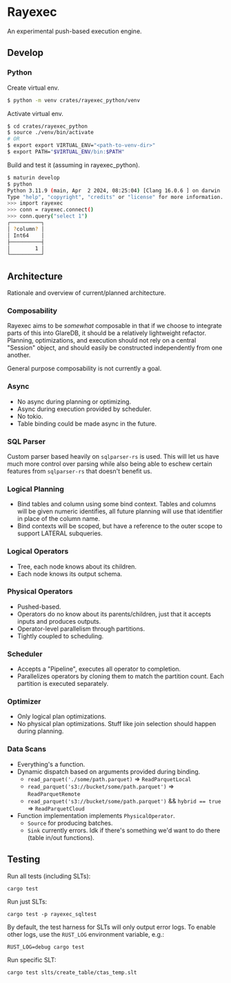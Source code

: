 # Rayexec

An experimental push-based execution engine.

## Develop

### Python

Create virtual env.

```sh
$ python -m venv crates/rayexec_python/venv
```

Activate virtual env.

```sh
$ cd crates/rayexec_python
$ source ./venv/bin/activate
# OR
$ export export VIRTUAL_ENV="<path-to-venv-dir>"
$ export PATH="$VIRTUAL_ENV/bin:$PATH"
```

Build and test it (assuming in rayexec_python).

```sh
$ maturin develop
$ python
Python 3.11.9 (main, Apr  2 2024, 08:25:04) [Clang 16.0.6 ] on darwin
Type "help", "copyright", "credits" or "license" for more information.
>>> import rayexec
>>> conn = rayexec.connect()
>>> conn.query("select 1")
┌──────────┐
│ ?column? │
│ Int64    │
├──────────┤
│        1 │
└──────────┘
```

## Architecture

Rationale and overview of current/planned architecture.

### Composability

Rayexec aims to be _somewhat_ composable in that if we choose to integrate parts
of this into GlareDB, it should be a relatively lightweight refactor. Planning,
optimizations, and execution should not rely on a central "Session" object, and
should easily be constructed independently from one another.

General purpose composability is not currently a goal.

### Async

- No async during planning or optimizing.
- Async during execution provided by scheduler.
- No tokio.
- Table binding could be made async in the future.

### SQL Parser

Custom parser based heavily on `sqlparser-rs` is used. This will let us have
much more control over parsing while also being able to eschew certain features
from `sqlparser-rs` that doesn't benefit us.

### Logical Planning

- Bind tables and column using some bind context. Tables and columns will be
  given numeric identifies, all future planning will use that identifier in
  place of the column name.
- Bind contexts will be scoped, but have a reference to the outer scope to
  support LATERAL subqueries.

### Logical Operators

- Tree, each node knows about its children.
- Each node knows its output schema.
  
### Physical Operators

- Pushed-based.
- Operators do no know about its parents/children, just that it accepts inputs
  and produces outputs.
- Operator-level parallelism through partitions.
- Tightly coupled to scheduling.

### Scheduler

- Accepts a "Pipeline", executes all operator to completion.
- Parallelizes operators by cloning them to match the partition count. Each
  partition is executed separately.

### Optimizer

- Only logical plan optimizations.
- No physical plan optimizations. Stuff like join selection should happen during
  planning.

### Data Scans

- Everything's a function.
- Dynamic dispatch based on arguments provided during binding.
  - `read_parquet('./some/path.parquet)` => `ReadParquetLocal`
  - `read_parquet('s3://bucket/some/path.parquet')` => `ReadParquetRemote`
  - `read_parquet('s3://bucket/some/path.parquet')` && `hybrid == true` =>
    `ReadParquetCloud`
- Function implementation implements `PhysicalOperator`.
  - `Source` for producing batches.
  - `Sink` currently errors. Idk if there's something we'd want to do there
    (table in/out functions).

## Testing

Run all tests (including SLTs):

```
cargo test
```

Run just SLTs:

```
cargo test -p rayexec_sqltest
```

By default, the test harness for SLTs will only output error logs. To enable
other logs, use the `RUST_LOG` environment variable, e.g.:

```
RUST_LOG=debug cargo test
```

Run specific SLT:

```
cargo test slts/create_table/ctas_temp.slt
```
